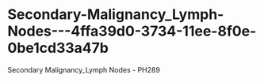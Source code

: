 # Secondary-Malignancy_Lymph-Nodes---4ffa39d0-3734-11ee-8f0e-0be1cd33a47b
Secondary Malignancy_Lymph Nodes - PH289
